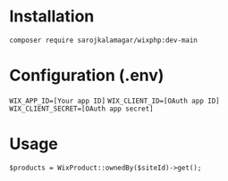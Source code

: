 # Installation

`composer require sarojkalamagar/wixphp:dev-main`

# Configuration (.env)

`WIX_APP_ID=[Your app ID]`
`WIX_CLIENT_ID=[OAuth app ID]`
`WIX_CLIENT_SECRET=[OAuth app secret]`

# Usage

`$products = WixProduct::ownedBy($siteId)->get();`